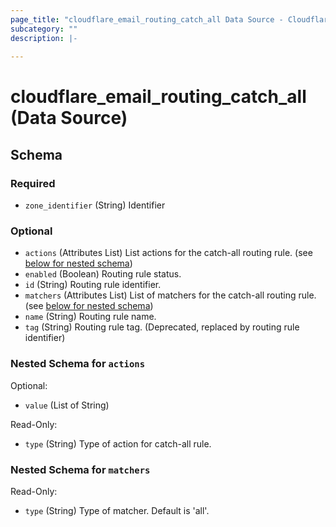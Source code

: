 ```yaml
---
page_title: "cloudflare_email_routing_catch_all Data Source - Cloudflare"
subcategory: ""
description: |-
  
---
```


# cloudflare_email_routing_catch_all (Data Source)




<!-- schema generated by tfplugindocs -->
## Schema

### Required

- `zone_identifier` (String) Identifier

### Optional

- `actions` (Attributes List) List actions for the catch-all routing rule. (see [below for nested schema](#nestedatt--actions))
- `enabled` (Boolean) Routing rule status.
- `id` (String) Routing rule identifier.
- `matchers` (Attributes List) List of matchers for the catch-all routing rule. (see [below for nested schema](#nestedatt--matchers))
- `name` (String) Routing rule name.
- `tag` (String) Routing rule tag. (Deprecated, replaced by routing rule identifier)

<a id="nestedatt--actions"></a>
### Nested Schema for `actions`

Optional:

- `value` (List of String)

Read-Only:

- `type` (String) Type of action for catch-all rule.


<a id="nestedatt--matchers"></a>
### Nested Schema for `matchers`

Read-Only:

- `type` (String) Type of matcher. Default is 'all'.


